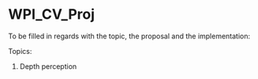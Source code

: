 # WPI_CV_Proj

To be filled in regards with the topic, the proposal and the implementation:

Topics:
1. Depth perception
